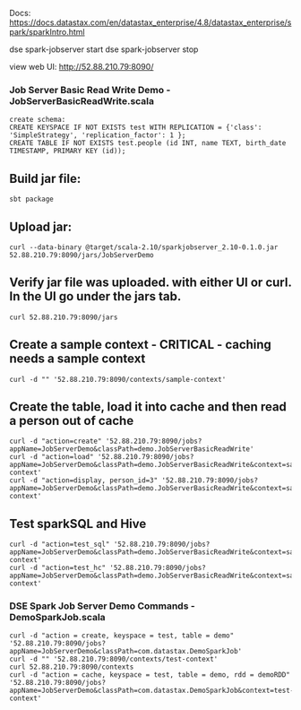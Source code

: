 Docs:
https://docs.datastax.com/en/datastax_enterprise/4.8/datastax_enterprise/spark/sparkIntro.html


dse spark-jobserver start
dse spark-jobserver stop

view web UI:
http://52.88.210.79:8090/

###  Job Server Basic Read Write Demo - JobServerBasicReadWrite.scala

```
create schema:
CREATE KEYSPACE IF NOT EXISTS test WITH REPLICATION = {'class': 'SimpleStrategy', 'replication_factor': 1 };
CREATE TABLE IF NOT EXISTS test.people (id INT, name TEXT, birth_date TIMESTAMP, PRIMARY KEY (id));
```

## Build jar file:

`sbt package`


## Upload jar:

`curl --data-binary @target/scala-2.10/sparkjobserver_2.10-0.1.0.jar 52.88.210.79:8090/jars/JobServerDemo`

## Verify jar file was uploaded. with either UI or curl.  In the UI go under the jars tab.

`curl 52.88.210.79:8090/jars`

## Create a sample context - CRITICAL - caching needs a sample context

`curl -d "" '52.88.210.79:8090/contexts/sample-context'`

## Create the table, load it into cache and then read a person out of cache

```
curl -d "action=create" '52.88.210.79:8090/jobs?appName=JobServerDemo&classPath=demo.JobServerBasicReadWrite'
curl -d "action=load" '52.88.210.79:8090/jobs?appName=JobServerDemo&classPath=demo.JobServerBasicReadWrite&context=sample-context'
curl -d "action=display, person_id=3" '52.88.210.79:8090/jobs?appName=JobServerDemo&classPath=demo.JobServerBasicReadWrite&context=sample-context'
```

## Test sparkSQL and Hive

```
curl -d "action=test_sql" '52.88.210.79:8090/jobs?appName=JobServerDemo&classPath=demo.JobServerBasicReadWrite&context=sample-context'
curl -d "action=test_hc" '52.88.210.79:8090/jobs?appName=JobServerDemo&classPath=demo.JobServerBasicReadWrite&context=sample-context'
```


###  DSE Spark Job Server Demo Commands - DemoSparkJob.scala

```
curl -d "action = create, keyspace = test, table = demo" '52.88.210.79:8090/jobs?appName=JobServerDemo&classPath=com.datastax.DemoSparkJob'
curl -d "" '52.88.210.79:8090/contexts/test-context'
curl 52.88.210.79:8090/contexts
curl -d "action = cache, keyspace = test, table = demo, rdd = demoRDD" '52.88.210.79:8090/jobs?appName=JobServerDemo&classPath=com.datastax.DemoSparkJob&context=test-context'
```
